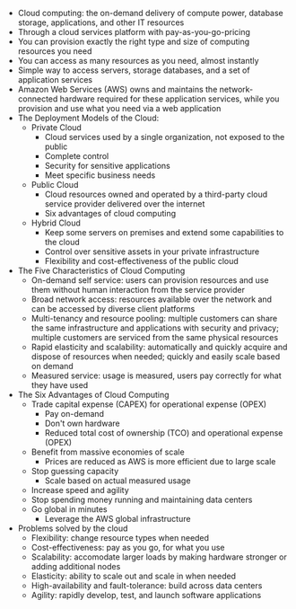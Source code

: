 - Cloud computing: the on-demand delivery of compute power, database storage, applications, and other IT resources
- Through a cloud services platform with pay-as-you-go-pricing
- You can provision exactly the right type and size of computing resources you need
- You can access as many resources as you need, almost instantly
- Simple way to access servers, storage databases, and a set of application services
- Amazon Web Services (AWS) owns and maintains the network-connected hardware required for these application services, while you provision and use what you need via a web application
- The Deployment Models of the Cloud:
	- Private Cloud
		- Cloud services used by a single organization, not exposed to the public
		- Complete control
		- Security for sensitive applications
		- Meet specific business needs
	- Public Cloud
		- Cloud resources owned and operated by a third-party cloud service provider delivered over the internet
		- Six advantages of cloud computing
	- Hybrid Cloud
		- Keep some servers on premises and extend some capabilities to the cloud
		- Control over sensitive assets in your private infrastructure
		- Flexibility and cost-effectiveness of the public cloud
- The Five Characteristics of Cloud Computing
	- On-demand self service: users can provision resources and use them without human interaction from the service provider
	- Broad network access: resources available over the network and can be accessed by diverse client platforms
	- Multi-tenancy and resource pooling: multiple customers can share the same infrastructure and applications with security and privacy; multiple customers are serviced from the same physical resources
	- Rapid elasticity and scalability: automatically and quickly acquire and dispose of resources when needed; quickly and easily scale based on demand
	- Measured service: usage is measured, users pay correctly for what they have used
- The Six Advantages of Cloud Computing
	- Trade capital expense (CAPEX) for operational expense (OPEX)
		- Pay on-demand
		- Don't own hardware
		- Reduced total cost of ownership (TCO) and operational expense (OPEX)
	- Benefit from massive economies of scale
		- Prices are reduced as AWS is more efficient due to large scale
	- Stop guessing capacity
		- Scale based on actual measured usage
	- Increase speed and agility
	- Stop spending money running and maintaining data centers
	- Go global in minutes
		- Leverage the AWS global infrastructure
- Problems solved by the cloud
	- Flexibility: change resource types when needed
	- Cost-effectiveness: pay as you go, for what you use
	- Scalability: accomodate larger loads by making hardware stronger or adding additional nodes
	- Elasticity: ability to scale out and scale in when needed
	- High-availability and fault-tolerance: build across data centers
	- Agility: rapidly develop, test, and launch software applications